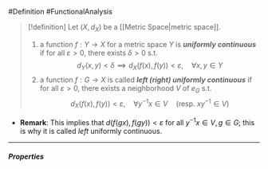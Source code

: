 #Definition #FunctionalAnalysis 

> [!definition]
> Let $(X,d_{X})$ be a [[Metric Space|metric space]]. 
> 1. a function $f:Y\to X$ for a metric space $Y$ is ***uniformly continuous*** if for all $\varepsilon>0$, there exists $\delta>0$ s.t. $$d_{Y}(x,y)<\delta\implies d_{X}(f(x),f(y))<\varepsilon,\quad \forall x,y\in Y$$
> 1. a function $f:G\to X$ is called ***left (right) uniformly continuous*** if for all $\varepsilon>0$, there exists a neighborhood $V$ of $e_{G}$ s.t. $$d_{X}(f(x),f(y))<\varepsilon, \quad \forall y^{-1}x\in V \quad (\text{resp. }xy^{-1}\in V)$$
- **Remark**: This implies that $d(f(gx),f(gy))<\varepsilon$ for all $y^{-1}x\in V,g\in G$; this is why it is called *left* uniformly continuous.
---
##### Properties


